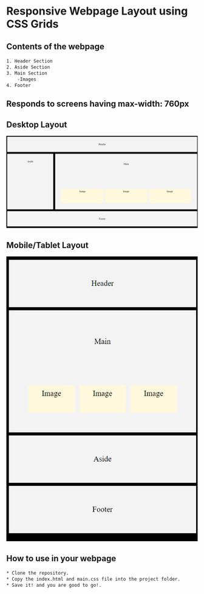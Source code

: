 # Responsive Webpage Layout using CSS Grids

## Contents of the webpage

    1. Header Section
    2. Aside Section
    3. Main Section
        -Images
    4. Footer

## Responds to screens having max-width: 760px

## Desktop Layout

![Desktop_Layout](images/Desktop_Layout.png)

## Mobile/Tablet Layout

![Mobile/Tablet_Layout](images/Mobile_Layout.png)

## How to use in your webpage

    * Clone the repository.
    * Copy the index.html and main.css file into the project folder.
    * Save it! and you are good to go!.
